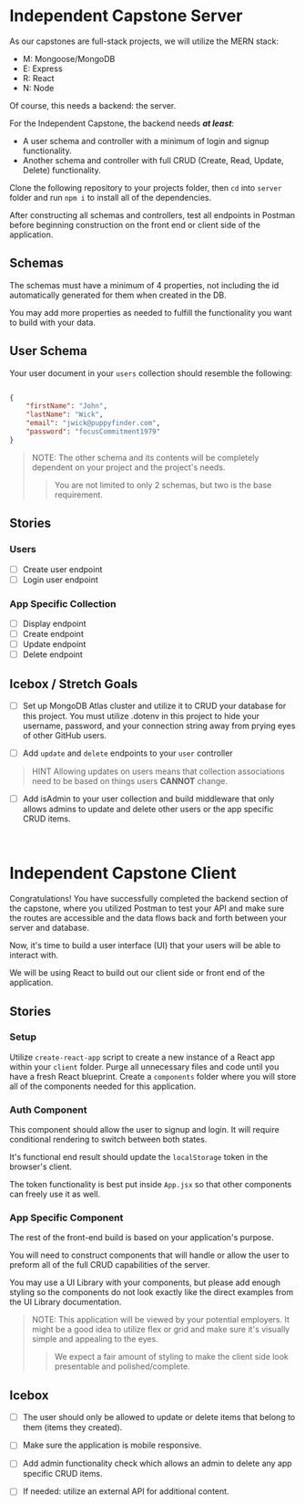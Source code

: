 # Independent Capstone Server

As our capstones are full-stack projects, we will utilize the MERN stack: 
- M: Mongoose/MongoDB
- E: Express 
- R: React
- N: Node

Of course, this needs a backend: the server.

For the Independent Capstone, the backend needs **_at least_**:
- A user schema and controller with a minimum of login and signup functionality.
- Another schema and controller with full CRUD (Create, Read, Update, Delete) functionality.

Clone the following repository to your projects folder, then `cd` into `server` folder and run `npm i` to install all of the dependencies.

After constructing all schemas and controllers, test all endpoints in Postman before beginning construction on the front end or client side of the application.

## Schemas

The schemas must have a minimum of 4 properties, not including the id automatically generated for them when created in the DB.

You may add more properties as needed to fulfill the functionality you want to build with your data.

## User Schema

Your user document in your `users` collection should resemble the following:

```json

{
    "firstName": "John",
    "lastName": "Wick",
    "email": "jwick@puppyfinder.com",
    "password": "focusCommitment1979"
}

```


> NOTE: 
> The other schema and its contents will be completely dependent on your project and the project's needs.
>
> > You are not limited to only 2 schemas, but two is the base requirement. 


## Stories

### Users

- [ ] Create user endpoint
- [ ] Login user endpoint

### App Specific Collection

- [ ] Display endpoint
- [ ] Create endpoint
- [ ] Update endpoint
- [ ] Delete endpoint

## Icebox / Stretch Goals

- [ ] Set up MongoDB Atlas cluster and utilize it to CRUD your database for this project. You must utilize .dotenv in this project to hide your username, password, and your connection string away from prying eyes of other GitHub users.

- [ ] Add `update` and `delete` endpoints to your `user` controller

> HINT
> Allowing updates on users means that collection associations need to be based on things users **CANNOT** change.

- [ ] Add isAdmin to your user collection and build middleware that only allows admins to update and delete other users or the app specific CRUD items.

<br>

# Independent Capstone Client

Congratulations! You have successfully completed the backend section of the capstone, where you utilized Postman to test your API and make sure the routes are accessible and the data flows back and forth between your server and database.

Now, it's time to build a user interface (UI) that your users will be able to interact with.

We will be using React to build out our client side or front end of the application.

## Stories

### Setup

Utilize `create-react-app` script to create a new instance of a React app within your `client` folder. Purge all unnecessary files and code until you have a fresh React blueprint. Create a `components` folder where you will store all of the components needed for this application.

### Auth Component

This component should allow the user to signup and login. It will require conditional rendering to switch between both states.

It's functional end result should update the `localStorage` token in the browser's client. 

The token functionality is best put inside `App.jsx` so that other components can freely use it as well.

### App Specific Component

The rest of the front-end build is based on your application's purpose. 

You will need to construct components that will handle or allow the user to preform all of the full CRUD capabilities of the server.

You may use a UI Library with your components, but please add enough styling so the components do not look exactly like the direct examples from the UI Library documentation. 

> NOTE:
> This application will be viewed by your potential employers. 
> It might be a good idea to utilize flex or grid and make sure it's visually simple and appealing to the eyes.
> > We expect a fair amount of styling to make the client side look presentable and polished/complete.

## Icebox

- [ ] The user should only be allowed to update or delete items that belong to them (items they created).
- [ ] Make sure the application is mobile responsive.
- [ ] Add admin functionality check which allows an admin to delete any app specific CRUD items.
- [ ] If needed: utilize an external API for additional content. 


